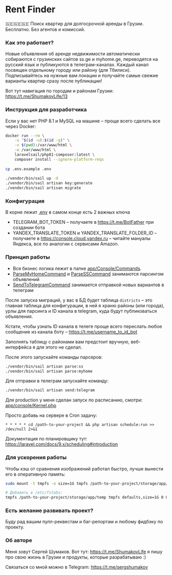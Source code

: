 # Rent Finder
🇬🇪🇬🇪🇬🇪 Поиск квартир для долгосрочной аренды в Грузии. Бесплатно. Без агентов и комиссий.

### Как это работает?
Новые объявления об аренде недвижимости автоматически собираются с грузинских сайтов ss.ge и myhome.ge, переводятся на русский язык и публикуются в телеграм-каналах. Каждый канал посвящен отдельному городу или району (для Тбилиси). 
Подписывайтесь на нужные вам локации и получайте самые свежие варианты квартир сразу после публикации!

Вот тут навигация по городам и районам Грузии: 
https://t.me/ShumakovLife/13

### Инструкция для разработчика
Если у вас нет PHP 8.1 и MySQL на машине – проще всего сделать все через Docker:

```bash
docker run --rm \
    -u "$(id -u):$(id -g)" \
    -v $(pwd):/var/www/html \
    -w /var/www/html \
    laravelsail/php81-composer:latest \
    composer install --ignore-platform-reqs
    
cp .env.example .env
    
./vendor/bin/sail up -d
./vendor/bin/sail artisan key:generate
./vendor/bin/sail artisan migrate
```

### Конфигурация
В корне лежит [.env](./.env.example) в самом конце есть 2 важных ключа

- TELEGRAM_BOT_TOKEN – получаете в https://t.me/BotFather при создании бота
- YANDEX_TRANSLATE_TOKEN и YANDEX_TRANSLATE_FOLDER_ID – получаете в https://console.cloud.yandex.ru – читайте мануалы Яндекса, все по аналогии с сервисами Amazon.

### Принцип работы
- Вся бизнес логика лежит в папке [app/Console/Commands](app/Console/Commands).
- [ParseMyHomeCommand](app/Console/Commands/ParseMyHomeCommand.php) и [ParseSSCommand](app/Console/Commands/ParseSSCommand.php) занимаются парсингом объявлений
- [SendToTelegramCommand](app/Console/Commands/SendToTelegramCommand.php) занимается отправкой новых вариантов в телеграм

После запуска миграций, у вас в БД будет таблица ```districts``` –
это главная таблица для конфигурации, в ней я храню районы (или города), урлы для парсинга и ID канала в telegram, куда будут публиковаться объявления.

Кстати, чтобы узнать ID канала в телеге проще всего переслать любое сообщение из канала боту – https://t.me/username_to_id_bot

Заполнять таблицу с районами вам предстоит вручную, веб-интерфейса я для этого не сделал.

После этого запускайте команды парсеров:
```bash
./vendor/bin/sail artisan parse:ss
./vendor/bin/sail artisan parse:myhome
```

Для отправки в телеграм запускайте команду:
```bash
./vendor/bin/sail artisan send:telegram
```

Для production у меня сделан запуск по расписанию, смотри: [app/console/Kernel.php](app/Console/Kernel.php)

Просто добавь на сервере в Cron задачу:
```shell
* * * * * cd /path-to-your-project && php artisan schedule:run >> /dev/null 2>&1
```

Документация по планировщику тут: https://laravel.com/docs/9.x/scheduling#introduction

### Для ускорения работы
Чтобы кэш от сравнения изображений работал быстро, лучше вынести его в оперативную память:
```bash
sudo mount -t tmpfs -o size=1G tmpfs /path-to-your-project/storage/app/temp

# Добавить в /etc/fstabs:
tmpfs /path-to-your-project/storage/app/temp tmpfs defaults,size=1G 0 0
```

### Есть желание развивать проект?
Буду рад вашим пулл-реквестам и баг-репортам и любому фидбэку по проекту.

### Об авторе
Меня зовут Сергей Шумаков. Вот тут: https://t.me/ShumakovLife я пишу про свою жизнь в Грузии и продукты, которые разрабатываю :)

Связаться со мной можно в Telegram: https://t.me/sergshumakov


